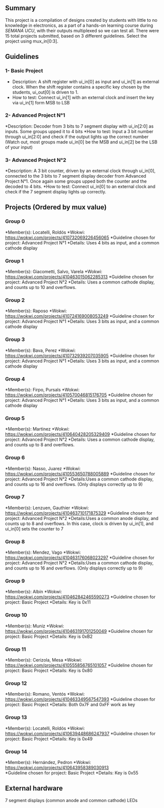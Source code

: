 <!---

This file is used to generate your project datasheet. Please fill in the information below and delete any unused
sections.

You can also include images in this folder and reference them in the markdown. Each image must be less than
512 kb in size, and the combined size of all images must be less than 1 MB.
-->

## Summary

This project is a compilation of designs created by students with little to no knowledge in electronics, as a part of a hands-on learning course during *SEMANA UCU*, with their outputs multiplexed so we can test all. There were 15 total projects submitted, based on 3 different guidelines. Select the project using mux_in[0:3].

## Guidelines 

### 1- Basic Project
* Description: A shift register with ui_in[0] as input and ui_in[1] as external clock. When the shift register contains a specific key chosen by the students, ui_out[0] is driven to 1.
* How to test: Connect ui_in[1] with an external clock  and insert the key via ui_in[1] form MSB to LSB

### 2- Advanced Project N°1
*Description: Decoder from 3 bits to 7 segment display with ui_in[2:0] as inputs. Some groups upped it to 4 bits
*How to test: Input a 3 bit number through ui_in[2:0] and check if the output lights up the correct number (Watch out, most groups made ui_in[0] be the MSB and ui_in[2] be the LSB of your input)

### 3- Advanced Project N°2
*Description: A 3 bit counter, driven by an external clock through ui_in[0], connected to the 3 bits to 7 segment display decoder from Advanced Project N°1. Once again some groups upped both the counter and the decoded to 4 bits.
*How to test: Connect ui_in[0] to an external clock and check if the 7 segment display lights up correctly.

## Projects (Ordered by mux value)

### Group 0
*Member(s): Locatelli, Roldós
*Wokwi: https://wokwi.com/projects/410732069226456065
*Guideline chosen for project: Advanced Project N°1
*Details: Uses 4 bits as input, and a common cathode display

### Group 1
*Member(s): Giacometti, Salvo, Varela
*Wokwi: https://wokwi.com/projects/410463015062285313
*Guideline chosen for project: Advanced Project N°2
*Details: Uses a common cathode display, and counts up to 10 and overflows.

### Group 2
*Member(s): Raposo
*Wokwi: https://wokwi.com/projects/410724169008053249
*Guideline chosen for project: Advanced Project N°1
*Details: Uses 3 bits as input, and a common cathode display

### Group 3
*Member(s): Bava, Perez
*Wokwi: https://wokwi.com/projects/410732939207035905
*Guideline chosen for project: Advanced Project N°1
*Details: Uses 3 bits as input, and a common cathode display

### Group 4
*Member(s): Firpo, Pursals
*Wokwi: https://wokwi.com/projects/410570046815176705
*Guideline chosen for project: Advanced Project N°1
*Details: Uses 3 bits as input, and a common cathode display

### Group 5
*Member(s): Martinez
*Wokwi: https://wokwi.com/projects/410640428205329409
*Guideline chosen for project: Advanced Project N°2
*Details: Uses a common cathode display, and counts up to 8 and overflows.

### Group 6
*Member(s): Nasso, Juarez
*Wokwi: https://wokwi.com/projects/410553650788005889
*Guideline chosen for project: Advanced Project N°2
*Details:Uses a common cathode display, and counts up to 16 and overflows. (Only displays correctly up to 9)

### Group 7
*Member(s): Lenzuen, Gauthier
*Wokwi: https://wokwi.com/projects/410463710171875329
*Guideline chosen for project: Advanced Project N°2
*Details:Uses a common anode display, and counts up to 8 and overflows. In this case, clock is driven by ui_in[1], and ui_in[0] sets the counter to 7

### Group 8
*Member(s): Mendez, Vago
*Wokwi: https://wokwi.com/projects/410463176068023297
*Guideline chosen for project: Advanced Project N°2
*Details:Uses a common cathode display, and counts up to 16 and overflows. (Only displays correctly up to 9)

### Group 9
*Member(s): Albín
*Wokwi: https://wokwi.com/projects/410462842465590273
*Guideline chosen for project: Basic Project
*Details: Key is 0x11

### Group 10
*Member(s): Muniz
*Wokwi: https://wokwi.com/projects/410463191701250049
*Guideline chosen for project: Basic Project
*Details: Key is 0xB2

### Group 11
*Member(s): Cerizola, Mesa
*Wokwi: https://wokwi.com/projects/410555856765101057
*Guideline chosen for project: Basic Project
*Details: Key is 0x80

### Group 12
*Member(s): Romano, Ventós 
*Wokwi: https://wokwi.com/projects/410463349567547393 
*Guideline chosen for project: Basic Project
*Details: Both 0x7F and 0xFF work as key

### Group 13
*Member(s): Locatelli, Roldós
*Wokwi: https://wokwi.com/projects/410639448686247937 
*Guideline chosen for project: Basic Project
*Details: Key is 0x49

### Group 14
*Member(s): Hernández, Pedron
*Wokwi: https://wokwi.com/projects/410643958389030913  
*Guideline chosen for project: Basic Project
*Details: Key is 0x55

## External hardware

7 segment displays (common anode and common cathode)
LEDs


